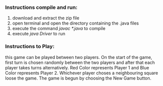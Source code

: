 ### Instructions compile and run:

1. download and extract the zip file
2. open terminal and open the directory containing the .java files
3. execute the command *javac \*.java* to compile
4. execute *java Driver* to run

### Instructions to Play:
this game can be played between two players. On the start of the game, first turn is chosen randomly between the two players and after that each player takes turns alternatively. Red Color represents Player 1 and Blue Color represents Player 2. Whichever player choses a neighbouring square loose the game. The game is begun by choosing the New Game button.

